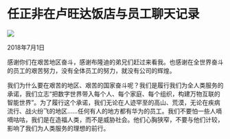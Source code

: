 # 任正非在卢旺达饭店与员工聊天记录
<img class="pv" src="https://api.visitor.plantree.me/visitor-badge/pv?namespace=plantree.me&key=renzhengfei-speeches/在卢旺达饭店与员工聊天记录.md">



2018年7月1日



感谢你们在艰苦地区奋斗，感谢布隆迪的弟兄们赶过来看我。也感谢在全世界奋斗的员工的艰苦努力，没有全体员工的努力，就没有公司的辉煌。

我们为什么要在艰苦的地区、艰苦的国家奋斗呢？我们是履行我们为全人类服务的承诺，我们立志“把数字世界带入每个人、每个家庭、每个组织，构建万物互联的智能世界”。为了履行这个承诺，我们无论在人迹罕至的高山、荒漠，无论在疾病流行、战火纷飞的地区……任何有人的地方都有华为的员工。我们不要怕一些人嘀嘀咕咕，我们是在造福人类，而不是威胁社会。他们心胸狭窄，不要与他们计较，影响了我们为人类服务的理想的前行。
